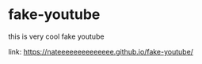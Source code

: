 # fake-youtube
this is very cool fake youtube

link: https://nateeeeeeeeeeeeee.github.io/fake-youtube/
